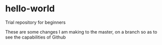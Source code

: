 # hello-world
Trial repository for beginners

These are some changes I am making to the master, on a branch so as to see the capabilities of Github
